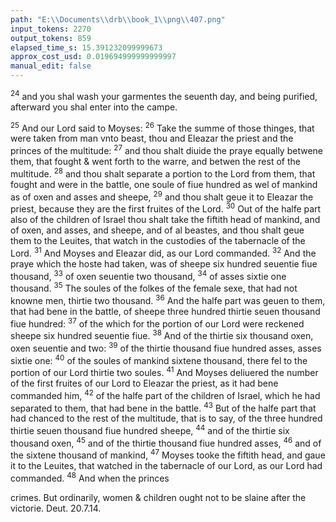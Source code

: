 ```yaml
---
path: "E:\\Documents\\drb\\book_1\\png\\407.png"
input_tokens: 2270
output_tokens: 859
elapsed_time_s: 15.391232099999673
approx_cost_usd: 0.019694999999999997
manual_edit: false
---
```

<sup>24</sup> and you shal wash your garmentes the seuenth day, and being purified, afterward you shal enter into the campe.

<sup>25</sup> And our Lord said to Moyses: <sup>26</sup> Take the summe of those thinges, that were taken from man vnto beast, thou and Eleazar the priest and the princes of the multitude: <sup>27</sup> and thou shalt diuide the praye equally betwene them, that fought & went forth to the warre, and betwen the rest of the multitude. <sup>28</sup> and thou shalt separate a portion to the Lord from them, that fought and were in the battle, one soule of fiue hundred as wel of mankind as of oxen and asses and sheepe, <sup>29</sup> and thou shalt geue it to Eleazar the priest, because they are the first fruites of the Lord. <sup>30</sup> Out of the halfe part also of the children of Israel thou shalt take the fiftith head of mankind, and of oxen, and asses, and sheepe, and of al beastes, and thou shalt geue them to the Leuites, that watch in the custodies of the tabernacle of the Lord. <sup>31</sup> And Moyses and Eleazar did, as our Lord commanded. <sup>32</sup> And the praye which the hoste had taken, was of sheepe six hundred seuentie fiue thousand, <sup>33</sup> of oxen seuentie two thousand, <sup>34</sup> of asses sixtie one thousand. <sup>35</sup> The soules of the folkes of the female sexe, that had not knowne men, thirtie two thousand. <sup>36</sup> And the halfe part was geuen to them, that had bene in the battle, of sheepe three hundred thirtie seuen thousand fiue hundred: <sup>37</sup> of the which for the portion of our Lord were reckened sheepe six hundred seuentie fiue. <sup>38</sup> And of the thirtie six thousand oxen, oxen seuentie and two: <sup>39</sup> of the thirtie thousand fiue hundred asses, asses sixtie one: <sup>40</sup> of the soules of mankind sixtene thousand, there fel to the portion of our Lord thirtie two soules. <sup>41</sup> And Moyses deliuered the number of the first fruites of our Lord to Eleazar the priest, as it had bene commanded him, <sup>42</sup> of the halfe part of the children of Israel, which he had separated to them, that had bene in the battle. <sup>43</sup> But of the halfe part that had chanced to the rest of the multitude, that is to say, of the three hundred thirtie seuen thousand fiue hundred sheepe, <sup>44</sup> and of the thirtie six thousand oxen, <sup>45</sup> and of the thirtie thousand fiue hundred asses, <sup>46</sup> and of the sixtene thousand of mankind, <sup>47</sup> Moyses tooke the fiftith head, and gaue it to the Leuites, that watched in the tabernacle of our Lord, as our Lord had commanded. <sup>48</sup> And when the princes

<aside>crimes. But ordinarily, women & children ought not to be slaine after the victorie. Deut. 20.7.14.</aside>

[^1]: NVMERI. 387